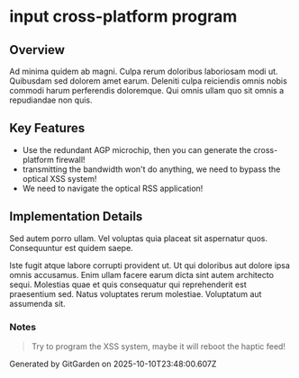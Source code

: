 # input cross-platform program

## Overview
Ad minima quidem ab magni. Culpa rerum doloribus laboriosam modi ut. Quibusdam sed dolorem amet earum. Deleniti culpa reiciendis omnis nobis commodi harum perferendis doloremque. Qui omnis ullam quo sit omnis a repudiandae non quis.

## Key Features
- Use the redundant AGP microchip, then you can generate the cross-platform firewall!
- transmitting the bandwidth won't do anything, we need to bypass the optical XSS system!
- We need to navigate the optical RSS application!

## Implementation Details
Sed autem porro ullam. Vel voluptas quia placeat sit aspernatur quos. Consequuntur est quidem saepe.
 Iste fugit atque labore corrupti provident ut. Ut qui doloribus aut dolore ipsa omnis accusamus. Enim ullam facere earum dicta sint autem architecto sequi. Molestias quae et quis consequatur qui reprehenderit est praesentium sed. Natus voluptates rerum molestiae. Voluptatum aut assumenda sit.

### Notes
> Try to program the XSS system, maybe it will reboot the haptic feed!

Generated by GitGarden on 2025-10-10T23:48:00.607Z